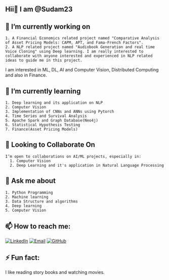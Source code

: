 ## Hii👋 I am @Sudam23
## 🔭 I’m currently working on 
    1. A Financial Economics related project named "Comparative Analysis of Asset Pricing Models: CAPM, APT, and Fama-French Factors". 
    2. A NLP related project named "Audiobook Generation and real time Voice Cloning" using Deep learning. I am really interested to collaborate with anyone interested and experienced in NLP related ideas to guide me in this project.
   
   I am interested in ML, DL, AI and Computer Vision, Distributed Computing and also in Finance.

## 🌱 I’m currently learning 
    1. Deep learning and its application on NLP
    2. Computer Vision
    3. Implementation of CNNs and ANNs using Pytorch
    4. Time Series and Survival Analysis
    5. Apache Spark and Graph Database(Neo4j)
    6. Statistical Hypothesis Testing
    7. Finance(Asset Pricing Models)

## 💞️ Looking to Collaborate On
    I’m open to collaborations on AI/ML projects, especially in:
      1. Computer Vision
      2. Deep Learning and it's application in Natural Language Processing
    
## 💬 Ask me about 
    1. Python Programming
    2. Machine learning 
    3. Data Structure and algorithms
    4. Deep learning 
    5. Computer Vision
    


## 📫 How to reach me: 
  [![LinkedIn](https://img.shields.io/badge/LinkedIn-blue?logo=linkedin)](https://www.linkedin.com/in/sudam-39o3982o)
  [![Email](https://img.shields.io/badge/Email-red?logo=gmail)](mailto:2002sudam@gmail.com)
  [![GitHub](https://img.shields.io/badge/GitHub-black?logo=github)](https://github.com/Sudam23)

## ⚡ Fun fact:
   I like reading story books and watching movies.
<!--
**Sudam23/Sudam23** is a ✨ _special_ ✨ repository because its `README.md` (this file) appears on your GitHub profile.

Here are some ideas to get you started:

- 🔭 I’m currently working on ...
- 🌱 I’m currently learning ...
- 👯 I’m looking to collaborate on ...
- 🤔 I’m looking for help with ...
- 💬 Ask me about ...
- 📫 How to reach me: ...
- 😄 Pronouns: ...
- ⚡ Fun fact: ...
-->
